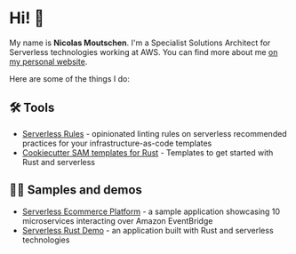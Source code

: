 # Hi!  👋

My name is __Nicolas Moutschen__. I'm a Specialist Solutions Architect for Serverless technologies working at AWS. You can find more about me [on my personal website](https://n14n.dev/).

Here are some of the things I do:

## 🛠️ Tools

* [Serverless Rules](https://github.com/awslabs/serverless-rules) - opinionated linting rules on serverless recommended practices for your infrastructure-as-code templates
* [Cookiecutter SAM templates for Rust](https://github.com/aws-samples/cookiecutter-aws-sam-rust) - Templates to get started with Rust and serverless

## 🧑‍🏫 Samples and demos

* [Serverless Ecommerce Platform](https://github.com/aws-samples/aws-serverless-ecommerce-platform) - a sample application showcasing 10 microservices interacting over Amazon EventBridge
* [Serverless Rust Demo](https://github.com/aws-samples/serverless-rust-demo) - an application built with Rust and serverless technologies